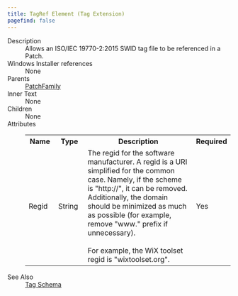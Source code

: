 ```yaml
---
title: TagRef Element (Tag Extension)
pagefind: false
---
```

<dl>
  <dt>Description</dt>
  <dd>         Allows an ISO/IEC 19770-2:2015 SWID tag file to be referenced in a Patch.       </dd>
  <dt>Windows Installer references</dt>
  <dd>None</dd>
  <dt>Parents</dt>
  <dd>
    <a href="../../wix/patchfamily/">PatchFamily</a>
  </dd>
  <dt>Inner Text</dt>
  <dd>None</dd>
  <dt>Children</dt>
  <dd>None</dd>
  <dt>Attributes</dt>
  <dd>
    <table cellspacing="0" cellpadding="0" class="schema">
      <tr>
        <th width="15%">Name</th>
        <th width="15%">Type</th>
        <th width="65%">Description</th>
        <th width="15%">Required</th>
      </tr>
      <tr>
        <td>Regid</td>
        <td>String</td>
        <td>             The regid for the software manufacturer. A regid is a URI simplified for the common             case. Namely, if the scheme is "http://", it can be removed. Additionally, the domain             should be minimized as much as possible (for example, remove "www." prefix if unnecessary).<br/><br/>            For example, the WiX toolset regid is "wixtoolset.org".           </td>
        <td>Yes</td>
      </tr>
    </table>
  </dd>
  <dt>See Also</dt>
  <dd>
    <a href="../">Tag Schema</a>
  </dd>
</dl>
